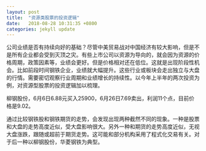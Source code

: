 ```yaml
---
layout: post
title:  "资源类股票的投资逻辑"
date:   2018-08-28 10:31:35 +0800
categories: jekyll update
---
```

公司业绩是否有持续向好的基础？尽管中美贸易战对中国经济有较大影响，但是不是所有企业都会受到灭顶之灾。有些上市公司以资源为导向的，就会因为资源的价格周期，政策因素等，业绩会更好。但是价格相对还在低位。这就是出现阶段性机会。比如前段时间钢铁企业，业绩就大幅提升。这些行业或板块会走出独立与大盘的行情。需要密切观察行业周期和业绩增长的持续性。以今年上半年的两次投资为例，对资源型股票的投资逻辑加以梳理。

柳钢股份，6月6日6.88元买入25900，6月26日7.69卖出，利润11个点，目前价格是9.02。

通过比较钢铁股和钢铁期货的走势，会发现出现两种截然不同的现象。一种是股票和大盘的走势高度近似，受大盘影响很大。另外一种和期货的走势高度近似，无视大盘涨跌，跟随或超前于期货走势。这可能和部分机构采用了程式化交易有关。对于后一种以柳钢股份，华菱钢铁为典型。